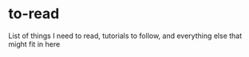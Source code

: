 # to-read
List of things I need to read, tutorials to follow, and everything else that might fit in here
